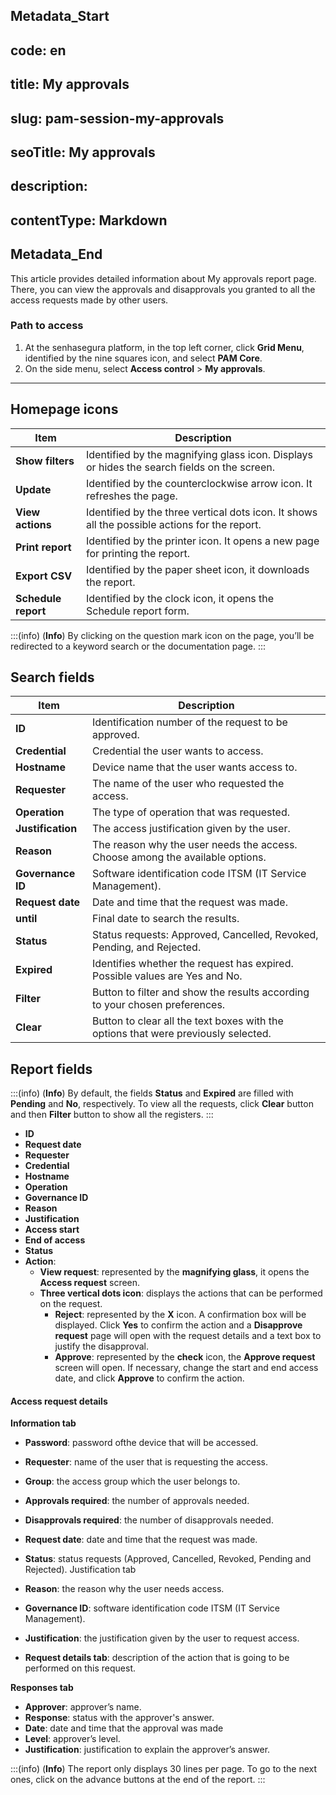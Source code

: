 ## Metadata_Start 
## code: en
## title: My approvals 
## slug: pam-session-my-approvals 
## seoTitle: My approvals 
## description:  
## contentType: Markdown 
## Metadata_End
This article provides detailed information about My approvals report page. There, you can view the approvals and disapprovals you granted to all the access requests made by other users.

### Path to access

1. At the senhasegura platform, in the top left corner, click **Grid Menu**, identified by the nine squares icon, and select **PAM Core**.
2. On the side menu, select **Access control** > **My approvals**.

---
## Homepage icons
| **Item** | **Description** |
| --- | --- |
| **Show filters** | Identified by the magnifying glass icon. Displays or hides the search fields on the screen. |
| **Update** | Identified by the counterclockwise arrow icon. It refreshes the page. |
| **View actions** | Identified by the three vertical dots icon. It shows all the possible actions for the report. |
| **Print report** | Identified by the printer icon. It opens a new page for printing the report. |
| **Export CSV** | Identified by the paper sheet icon, it downloads the report. |
| **Schedule report** | Identified by the clock icon, it opens the Schedule report form. |


:::(info) (**Info**)
By clicking on the question mark icon on the page, you’ll be redirected to a keyword search or the documentation page.
:::

## Search fields

| **Item** | **Description** |
| --- | --- |
| **ID** | Identification number of the request to be approved.|
| **Credential** | Credential the user wants to access.|
| **Hostname** | Device name that the user wants access to.|
| **Requester** | The name of the user who requested the access.|
| **Operation** | The type of operation that was requested.|
| **Justification** | The access justification given by the user.|
| **Reason** | The reason why the user needs the access. Choose among the available options. |
| **Governance ID** | Software identification code ITSM (IT Service Management).|
| **Request date** | Date and time that the request was made.|
| **until** | Final date to search the results.|
| **Status** | Status requests: Approved, Cancelled, Revoked, Pending, and Rejected. |
| **Expired** | Identifies whether the request has expired. Possible values are Yes and No.|
| **Filter** | Button to filter and show the results according to your chosen preferences. |
| **Clear** | Button to clear all the text boxes with the options that were previously selected.|


## Report fields
:::(info) (**Info**)
By default, the fields **Status** and **Expired** are filled with **Pending** and **No**, respectively. To view all the requests, click **Clear** button and then **Filter** button to show all the registers.
:::

* **ID**
* **Request date**
* **Requester**
* **Credential**
* **Hostname**
* **Operation**
* **Governance ID**
* **Reason**
* **Justification**
* **Access start**
* **End of access**
* **Status**
* **Action**:
    * **View request**: represented by the **magnifying glass**, it opens the **Access request** screen.
    * **Three vertical dots icon**: displays the actions that can be performed on the request.
        * **Reject**: represented by the **X** icon. A confirmation box will be displayed. Click **Yes** to confirm the action and a **Disapprove request** page will open with the request details and a text box to justify the disapproval.
        * **Approve**: represented by the **check** icon, the **Approve request** screen will open. If necessary, change the start and end access date, and click **Approve** to confirm the action.

#### Access request details

**Information tab**

* **Password**: password ofthe device that will be accessed.
* **Requester**: name of the user that is requesting the access.
* **Group**: the access group which the user belongs to.
* **Approvals required**: the number of approvals needed.
* **Disapprovals required**: the number of disapprovals needed.
* **Request date**: date and time that the request was made.
* **Status**: status requests (Approved, Cancelled, Revoked, Pending and Rejected).
Justification tab

* **Reason**: the reason why the user needs access.
* **Governance ID**: software identification code ITSM (IT Service Management).
* **Justification**: the justification given by the user to request access.
* **Request details tab**: description of the action that is going to be performed on this request.

**Responses tab**

* **Approver**: approver’s name.
* **Response**: status with the approver's answer.
* **Date**: date and time that the approval was made
* **Level**: approver’s level.
* **Justification**: justification to explain the approver’s answer.

:::(info) (**Info**)
The report only displays 30 lines per page. To go to the next ones, click on the advance buttons at the end of the report.
:::
